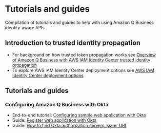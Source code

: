 # Tutorials and guides
Compilation of tutorials and guides to help with using Amazon Q Business identity-aware APIs.

## Introduction to trusted identity propagation
* For background on how trusted token propagation works see [Overview of Amazon Q Business with AWS IAM Identity Center trusted identity propagation](./tutorials/idc/intro-idc-tti.md)
* To explore AWS IAM Identity Center deployment options see [AWS IAM Identity Center deployment options](./tutorials/idc/idc-modes.md)

## Tutorials and guides

### Configuring Amazon Q Business with Okta

* End-to-end tutorial: [Configuring sample web application with Okta](./tutorials/okta/config-webapp-using-okta.md)
* Guide: [Register web application with Okta](./tutorials/okta/register-webapp-with-okta.md)
* Guide: [How to find Okta authorization servers Issuer URI](./tutorials/okta/find-okta-issuer-url.md)
